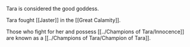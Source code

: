 Tara is considered the good goddess.

Tara fought [[Jaster]] in the [[Great Calamity]]. 

Those who fight for her and possess [[../Champions of Tara/Innocence]] are known as a [[../Champions of Tara/Champion of Tara]]. 